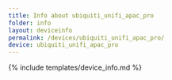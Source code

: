 ```yaml
---
title: Info about ubiquiti_unifi_apac_pro
folder: info
layout: deviceinfo
permalink: /devices/ubiquiti_unifi_apac_pro/
device: ubiquiti_unifi_apac_pro
---
```

{% include templates/device_info.md %}
